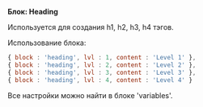 __Блок: Heading__

Используется для создания h1, h2, h3, h4 тэгов.

Использование блока:

``` js
{ block : 'heading', lvl : 1, content : 'Level 1' },
{ block : 'heading', lvl : 2, content : 'Level 2' },
{ block : 'heading', lvl : 3, content : 'Level 3' },
{ block : 'heading', lvl : 4, content : 'Level 4' }
```

Все настройки можно найти в блоке 'variables'.

